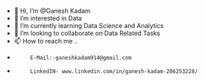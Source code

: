 - 👋 Hi, I’m @Ganesh Kadam
- 👀 I’m interested in Data
- 🌱 I’m currently learning Data Science and Analytics
- 💞️ I’m looking to collaborate on Data Related Tasks
- 📫 How to reach me ..
-          E-Mail:-ganeshkadam914@gmail.com
-          LinkedIN- www.linkedin.com/in/ganesh-kadam-286253228/

<!---
ganeshkadam07/ganeshkadam07 is a ✨ special ✨ repository because its `README.md` (this file) appears on your GitHub profile.
You can click the Preview link to take a look at your changes.
--->
